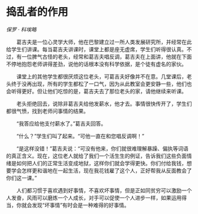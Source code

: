# 捣乱者的作用

*保罗 · 科埃略*

　　葛吉夫是一位心灵学大师，他在巴黎建立过一所人类发展研究所，并经常在此给学生们讲课。每当葛吉夫讲课时，课堂上都是座无虚席，学生们听得很认真。不过，有一位脾气古怪的老头，经常和葛吉夫唱反调，葛吉夫在上面讲，他就在下面不停地抱怨老师讲得差劲，说他的话根本没有科学依据，是个徒有虚名的家伙。

　　课堂上的其他学生都很厌烦这位老头，可葛吉夫好像并不在意。几堂课后，老头终于没再出现，所有的学生都松了一口气，因为从此教室会更安静一些，他们也会听得更好。但让他们吃惊的是，葛吉夫去了那位老头的家，请他继续来听课。

　　老头拒绝回去，说除非葛吉夫给他发薪水，他才去。事情很快传开了，学生们都很气愤，找到老师问事情的结果。

　　“我答应给他支付薪水了。”葛吉夫回答。

　　“什么？”学生们叫了起来。“可他一直在和您唱反调啊！”

　　“是这样没错！”葛吉夫说：“可没有他来，你们就很难理解暴躁、偏执等词语的真正含义。现在，这位老人就给了我们一个活生生的例证，告诉我们这些负面情绪是如何把人们的正常生活变成地狱，这样你们就会学得更快。你们付给我钱，想要学会怎样更和谐地在一起生活，现在我花钱雇了这个人，正好帮我从反面教会了你们这一课。”

　　人们都习惯于喜欢遇到好事情，不喜欢坏事情，但是正如同贫穷可以激励一个人发奋，风雨可以磨炼一个人成长，对手可以促使一个人进步一样，如果运用得当，你就会发现“坏事情”有时会是一种难得的好事情。